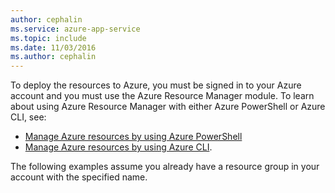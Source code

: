 ```yaml
---
author: cephalin
ms.service: azure-app-service
ms.topic: include
ms.date: 11/03/2016
ms.author: cephalin
---
```


To deploy the resources to Azure, you must be signed in to your Azure account and you must use the Azure Resource Manager module. To learn about using Azure Resource Manager with either Azure PowerShell or Azure CLI, see:

* [Manage Azure resources by using Azure PowerShell](/azure/azure-resource-manager/management/manage-resources-powershell)
* [Manage Azure resources by using Azure CLI](/azure/azure-resource-manager/management/manage-resources-cli).

The following examples assume you already have a resource group in your account with the specified name. 
